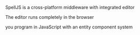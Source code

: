 SpellJS is a cross-platform middleware with integrated editor

The editor runs completely in the browser

you program in JavaScript with an entity component system


